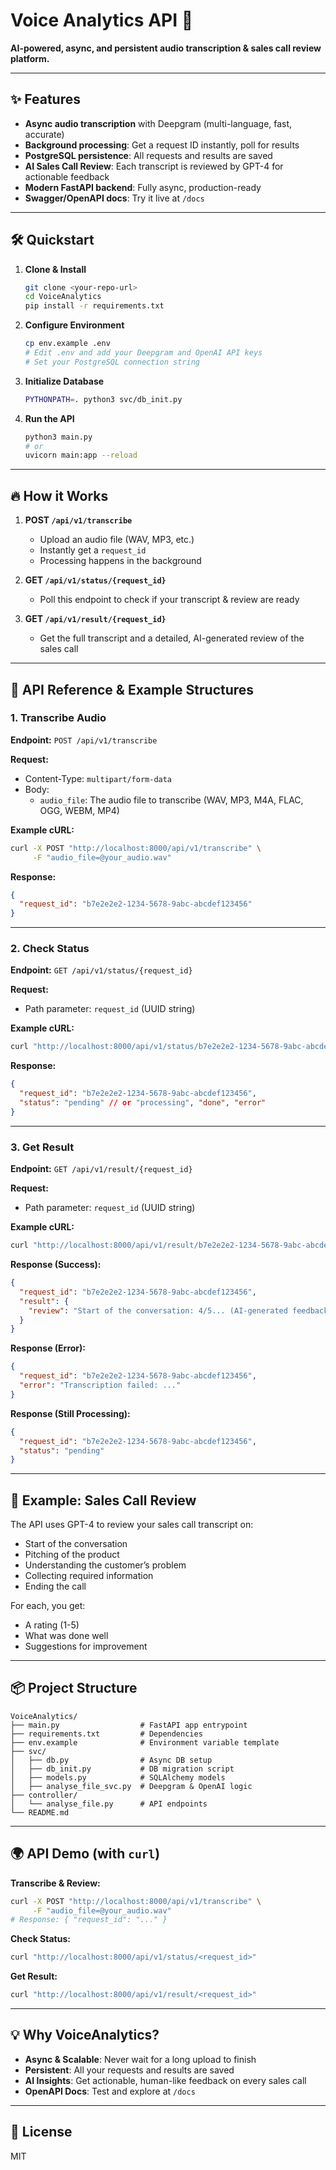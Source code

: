 # Voice Analytics API 🚀

**AI-powered, async, and persistent audio transcription & sales call review platform.**

---

## ✨ Features
- **Async audio transcription** with Deepgram (multi-language, fast, accurate)
- **Background processing**: Get a request ID instantly, poll for results
- **PostgreSQL persistence**: All requests and results are saved
- **AI Sales Call Review**: Each transcript is reviewed by GPT-4 for actionable feedback
- **Modern FastAPI backend**: Fully async, production-ready
- **Swagger/OpenAPI docs**: Try it live at `/docs`

---

## 🛠️ Quickstart

1. **Clone & Install**
   ```bash
   git clone <your-repo-url>
   cd VoiceAnalytics
   pip install -r requirements.txt
   ```

2. **Configure Environment**
   ```bash
   cp env.example .env
   # Edit .env and add your Deepgram and OpenAI API keys
   # Set your PostgreSQL connection string
   ```

3. **Initialize Database**
   ```bash
   PYTHONPATH=. python3 svc/db_init.py
   ```

4. **Run the API**
   ```bash
   python3 main.py
   # or
   uvicorn main:app --reload
   ```

---

## 🔥 How it Works

1. **POST `/api/v1/transcribe`**
   - Upload an audio file (WAV, MP3, etc.)
   - Instantly get a `request_id`
   - Processing happens in the background

2. **GET `/api/v1/status/{request_id}`**
   - Poll this endpoint to check if your transcript & review are ready

3. **GET `/api/v1/result/{request_id}`**
   - Get the full transcript and a detailed, AI-generated review of the sales call

---

## 📑 API Reference & Example Structures

### 1. Transcribe Audio
**Endpoint:** `POST /api/v1/transcribe`

**Request:**
- Content-Type: `multipart/form-data`
- Body:
  - `audio_file`: The audio file to transcribe (WAV, MP3, M4A, FLAC, OGG, WEBM, MP4)

**Example cURL:**
```bash
curl -X POST "http://localhost:8000/api/v1/transcribe" \
     -F "audio_file=@your_audio.wav"
```

**Response:**
```json
{
  "request_id": "b7e2e2e2-1234-5678-9abc-abcdef123456"
}
```

---

### 2. Check Status
**Endpoint:** `GET /api/v1/status/{request_id}`

**Request:**
- Path parameter: `request_id` (UUID string)

**Example cURL:**
```bash
curl "http://localhost:8000/api/v1/status/b7e2e2e2-1234-5678-9abc-abcdef123456"
```

**Response:**
```json
{
  "request_id": "b7e2e2e2-1234-5678-9abc-abcdef123456",
  "status": "pending" // or "processing", "done", "error"
}
```

---

### 3. Get Result
**Endpoint:** `GET /api/v1/result/{request_id}`

**Request:**
- Path parameter: `request_id` (UUID string)

**Example cURL:**
```bash
curl "http://localhost:8000/api/v1/result/b7e2e2e2-1234-5678-9abc-abcdef123456"
```

**Response (Success):**
```json
{
  "request_id": "b7e2e2e2-1234-5678-9abc-abcdef123456",
  "result": {
    "review": "Start of the conversation: 4/5... (AI-generated feedback here)"
  }
}
```

**Response (Error):**
```json
{
  "request_id": "b7e2e2e2-1234-5678-9abc-abcdef123456",
  "error": "Transcription failed: ..."
}
```

**Response (Still Processing):**
```json
{
  "request_id": "b7e2e2e2-1234-5678-9abc-abcdef123456",
  "status": "pending"
}
```

---

## 🧠 Example: Sales Call Review

The API uses GPT-4 to review your sales call transcript on:
- Start of the conversation
- Pitching of the product
- Understanding the customer’s problem
- Collecting required information
- Ending the call

For each, you get:
- A rating (1-5)
- What was done well
- Suggestions for improvement

---

## 📦 Project Structure

```
VoiceAnalytics/
├── main.py                  # FastAPI app entrypoint
├── requirements.txt         # Dependencies
├── env.example              # Environment variable template
├── svc/
│   ├── db.py                # Async DB setup
│   ├── db_init.py           # DB migration script
│   ├── models.py            # SQLAlchemy models
│   ├── analyse_file_svc.py  # Deepgram & OpenAI logic
├── controller/
│   └── analyse_file.py      # API endpoints
└── README.md
```

---

## 🌍 API Demo (with `curl`)

**Transcribe & Review:**
```bash
curl -X POST "http://localhost:8000/api/v1/transcribe" \
     -F "audio_file=@your_audio.wav"
# Response: { "request_id": "..." }
```

**Check Status:**
```bash
curl "http://localhost:8000/api/v1/status/<request_id>"
```

**Get Result:**
```bash
curl "http://localhost:8000/api/v1/result/<request_id>"
```

---

## 💡 Why VoiceAnalytics?
- **Async & Scalable**: Never wait for a long upload to finish
- **Persistent**: All your requests and results are saved
- **AI Insights**: Get actionable, human-like feedback on every sales call
- **OpenAPI Docs**: Test and explore at `/docs`

---

## 📝 License
MIT 